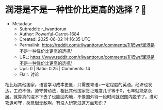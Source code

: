 # 润港是不是一种性价比更高的选择？🤔

- Metadata:
  - Subreddit: r_iwanttorun
  - Author: Powerful-Carrot-1684
  - Created: 2025-06-02 14:16:35 UTC
  - Permalink: https://reddit.com/r/iwanttorun/comments/1l1j5wr/润港是不是一种性价比更高的选择/
  - URL: https://www.reddit.com/r/iwanttorun/comments/1l1j5wr/润港是不是一种性价比更高的选择/
  - Ups: 0 | Ratio: 0.25 | Comments: 14
  - Flair: 讨论


相比起其他国家，语言学习成本更低，只需要粤语+一定程度的英语。经济也发达，工资不低，遵守劳动法，相比其他国家签证难度几乎等于0，七年就能拿永居。就算真的混不下去了也能回内地，不像国外待一段时间就跟国内脱节了。进可攻退可守，感觉很无敌啊，有没人研究过这方面知识？

